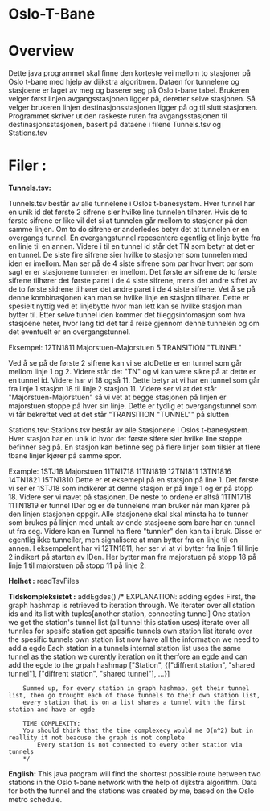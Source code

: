 # Oslo-T-Bane
# Overview
Dette java programmet skal finne den korteste vei mellom to stasjoner på Oslo t-bane med hjelp av dijkstra algoritmen.
Dataen for tunnelene og stasjoene er laget av meg og baserer seg på Oslo t-bane tabel. Brukeren velger først linjen 
avgangsstasjonen ligger på, deretter selve stasjonen. Så velger brukeren linjen destinasjonsstasjonen ligger på og til
slutt stasjonen. Programmet skriver ut den raskeste ruten fra avgangsstasjonen til destinasjonsstasjonen, basert på 
dataene i filene Tunnels.tsv og Stations.tsv

# Filer :
**Tunnels.tsv:**

Tunnels.tsv består av alle tunnelene i Oslos t-banesystem. Hver tunnel har en unik id det første 2 sifrene sier hvilke line 
tunnelen tilhører. Hvis de to første sifrene er like vil det si at tunnelen går mellom to stasjoner på den samme linjen. Om
to do sifrene er anderledes betyr det at tunnelen er en overgangs tunnel. En overgangstunnel repesentere egentlig et linje
bytte fra en linje til en annen. Videre i til en tunnel id står det TN som betyr at det er en tunnel. De siste fire sifrene 
sier hvilke to stasjoner som tunnelen med iden er imellom. Man ser på de 4 siste sifrene som par hvor hvert par som sagt er 
er stasjonene tunnelen er imellom. Det første av sifrene de to første sifrene tilhører det første paret i de 4 siste sifrene,
mens det andre sifret av de to første sidrene tilhører det andre paret i de 4 siste sifrene. Vet å se på denne kombinasjonen 
kan man se hvilke linje en stasjon tilhører. Dette er spesielt nyttig ved et linjebytte hvor man lett kan se hvilke stasjon
man bytter til. Etter selve tunnel iden kommer det tileggsinfomasjon som hva stasjoene heter, hvor lang tid det tar å reise 
gjennom denne tunnelen og om det eventuelt er en overgangstunnel.

Eksempel:
12TN1811 Majorstuen-Majorstuen 5 TRANSITION "TUNNEL"

Ved å se på de første 2 sifrene kan vi se atdDette er en tunnel som går mellom linje 1 og 2. Videre står det "TN" og vi kan
være sikre på at dette er en tunnel id. Videre har vi 18 også 11. Dette betyr at vi har en tunnel som går fra linje 1 stasjon
18 til linje 2 stasjon 11. Videre ser vi at det står "Majorstuen-Majorstuen" så vi vet at begge stasjonen på linjen er 
majorstuen stoppe på hver sin linje. Dette er tydlig et overgangstunnel som vi får bekreftet ved at det står "TRANSITION "TUNNEL""
på slutten 



Stations.tsv:
Stations.tsv består av alle Stasjonene i Oslos t-banesystem. Hver stasjon har en unik id hvor det første sifere sier hvilke line stoppe befinner 
seg på. En stasjon kan befinne seg på flere linjer som tilsier at flere tbane linjer kjører på samme spor.  

Example:
1STJ18 Majorstuen 11TN1718 11TN1819 12TN1811 13TN1816 14TN1821 15TN1810
Dette er et eksemepl på en statsjon på line 1. Det første vi ser er 1STJ18 som indikerer at denne stasjon er på linje 1 og er på stopp 18.
Videre ser vi navet på stasjonen. De neste to ordene er altså 11TN1718 11TN1819 er tunnel IDer og er de tunnelene man bruker når man kjører på 
den linjen stasjonen oppgir. Alle stasjonene skal skal minsta ha to tunner som brukes på linjen med untak av ende stasjoene som bare har en tunnel ut 
fra seg. Videre kan en Tunnel ha flere "tunnler" den kan ta i bruk. Disse er egentlig ikke tunneller, men signalisere at man bytter fra en linje til en  annen. I eksempelent har vi 12TN1811, her ser vi at vi bytter fra linje 1 til linje 2 indikert på starten av IDen. Her bytter man fra majorstuen på stopp 18 på linje 1 til majorstuen på stopp 11 på linje 2.


**Helhet :**
readTsvFiles

**Tidskompleksistet :**
addEgdes()
/* EXPLANATION: adding egdes 
        First, the graph hashmap is retrieved to iteration through. We iterater over all station ids and its list with tuples[another station, connecting tunnel]
            One station we get the station's tunnel list (all tunnel this station uses) 
                iterate over all tunnles for spesifc station 
                    get spesific tunnels own station list
                        iterate over the spesific tunnels own station list
                            now have all the information we need to add a egde
                                Each station in a tunnels internal station list uses the same tunnel as the station we curently iteration on
                                it therfore an egde and can add the egde to the grpah hashmap
                                    ["Station", {["diffrent station", "shared tunnel"], ["diffrent station", "shared tunnel"], ...}]
                
        Summed up, for every station in graph hashmap, get their tunnel list, then go trought each of those tunnels to their own station list,
        every station that is on a list shares a tunnel with the first station and have an egde                  
        
        TIME COMPLEXITY:
        You should think that the time complexecy would me O(n^2) but in reallity it not beacuse the graph is not complete
            Every station is not connected to every other station via tunnels  
        */

**English:** 
This java program will find the shortest possible route between two stations in the Oslo t-bane network with the help of dijkstra algorithm. 
Data for both the tunnel and the stations was created by me, based on the Oslo metro schedule.
